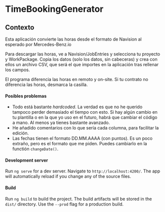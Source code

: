 # TimeBookingGenerator

## Contexto
Esta aplicación convierte las horas desde el formato de Navision al esperado por Mercedes-Benz.io

Para descargar las horas, ve a Navision/JobEntries y selecciona tu proyecto y WorkPackage. Copia los datos (solo los datos, sin cabeceras) y crea con ellos un archivo CSV, que será el que importes en la aplicación tras rellenar los campos.

El programa diferencia las horas en remoto y on-site. Si tu contrato no diferencia las horas, desmarca la casilla.

#### Posibles problemas
* Todo está bastante _hardcoded_. La verdad es que no he querido tampoco perder demasiado el tiempo con esto. Si hay algún cambio en tu plantilla o en la que yo uso en el futuro, habrá que cambiar el código a mano. Al menos ya tienes bastante avanzado.
* He añadido comentarios con lo que sería cada columna, para facilitar la edición.
* Las fechas tienen el formato DD.MM.AAAA (con puntos). Es un poco extraño, pero es el formato que me piden. Puedes cambiarlo en la functión `changeDate()`.

#### Development server

Run `ng serve` for a dev server. Navigate to `http://localhost:4200/`. The app will automatically reload if you change any of the source files.

#### Build

Run `ng build` to build the project. The build artifacts will be stored in the `dist/` directory. Use the `--prod` flag for a production build.
